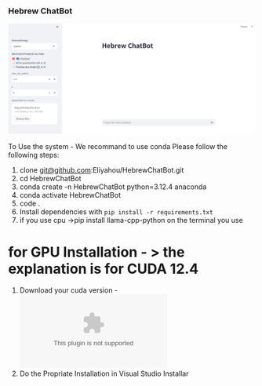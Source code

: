 ### Hebrew ChatBot
![Screenshot](/images/hebrewChatBotExample.png)

To Use the system - We recommand to use conda
Please follow the following steps:
1. clone git@github.com:Eliyahou/HebrewChatBot.git
2. cd HebrewChatBot
3. conda create -n HebrewChatBot python=3.12.4 anaconda
4. conda activate HebrewChatBot
5. code .
6. Install dependencies with `pip install -r requirements.txt`
7. if you use cpu ->pip install llama-cpp-python on the terminal you use
# for GPU Installation - > the explanation is for CUDA 12.4 
1. Download your cuda version - ![CUDA 12.4](https://developer.download.nvidia.com/compute/cuda/12.4.0/local_installers/cuda_12.4.0_551.61_windows.exe)
2. Do the Propriate Installation in Visual Studio Installar
 

